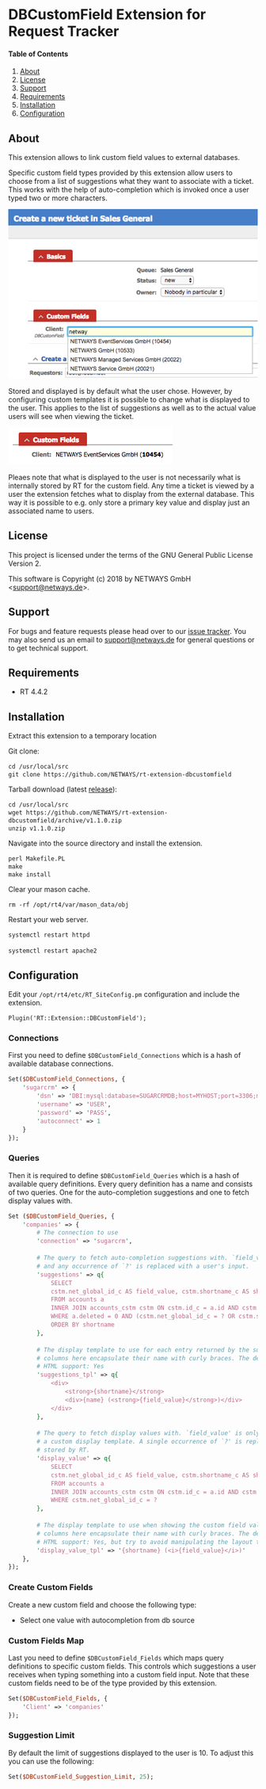 # DBCustomField Extension for Request Tracker

#### Table of Contents

1. [About](#about)
2. [License](#license)
3. [Support](#support)
4. [Requirements](#requirements)
5. [Installation](#installation)
6. [Configuration](#configuration)

## About

This extension allows to link custom field values to external databases.

Specific custom field types provided by this extension allow users to choose from a list of suggestions what they want
to associate with a ticket. This works with the help of auto-completion which is invoked once a user typed two or more
characters.

![Create ticket DBCF livesearch](doc/dbcustomfield-create-ticket-livesearch.png)

Stored and displayed is by default what the user chose. However, by configuring custom templates it is possible to
change what is displayed to the user. This applies to the list of suggestions as well as to the actual value users
will see when viewing the ticket.

![View ticket DBCF](doc/dbcustomfield-view-ticket.png)

Pleaes note that what is displayed to the user is not necessarily what is internally stored by RT for the custom field.
Any time a ticket is viewed by a user the extension fetches what to display from the external database. This way it is
possible to e.g. only store a primary key value and display just an associated name to users.

## License

This project is licensed under the terms of the GNU General Public License Version 2.

This software is Copyright (c) 2018 by NETWAYS GmbH <[support@netways.de](mailto:support@netways.de)>.

## Support

For bugs and feature requests please head over to our [issue tracker](https://github.com/NETWAYS/rt-extension-dbcustomfield/issues).
You may also send us an email to [support@netways.de](mailto:support@netways.de) for general questions or to get technical support.

## Requirements

- RT 4.4.2

## Installation

Extract this extension to a temporary location

Git clone:

```
cd /usr/local/src
git clone https://github.com/NETWAYS/rt-extension-dbcustomfield
```

Tarball download (latest [release](https://github.com/NETWAYS/rt-extension-dbcustomfield/releases/latest)):

```
cd /usr/local/src
wget https://github.com/NETWAYS/rt-extension-dbcustomfield/archive/v1.1.0.zip
unzip v1.1.0.zip
```

Navigate into the source directory and install the extension.

```
perl Makefile.PL
make
make install
```

Clear your mason cache.

```
rm -rf /opt/rt4/var/mason_data/obj
```

Restart your web server.

```
systemctl restart httpd

systemctl restart apache2
```

## Configuration

Edit your `/opt/rt4/etc/RT_SiteConfig.pm` configuration and include the extension.

```
Plugin('RT::Extension::DBCustomField');
```

### Connections

First you need to define `$DBCustomField_Connections` which is a hash of available database connections.

```perl
Set($DBCustomField_Connections, {
    'sugarcrm' => {
        'dsn' => 'DBI:mysql:database=SUGARCRMDB;host=MYHOST;port=3306;mysql_enable_utf8=1',
        'username' => 'USER',
        'password' => 'PASS',
        'autoconnect' => 1
    }
});
```

### Queries

Then it is required to define `$DBCustomField_Queries` which is a hash of available query definitions.
Every query definition has a name and consists of two queries. One for the auto-completion suggestions
and one to fetch display values with.

```perl
Set ($DBCustomField_Queries, {
    'companies' => {
        # The connection to use
        'connection' => 'sugarcrm',

        # The query to fetch auto-completion suggestions with. `field_value' is mandatory
        # and any occurrence of `?' is replaced with a user's input.
        'suggestions' => q{
            SELECT
            cstm.net_global_id_c AS field_value, cstm.shortname_c AS shortname, a.name
            FROM accounts a
            INNER JOIN accounts_cstm cstm ON cstm.id_c = a.id AND cstm.net_global_id_c
            WHERE a.deleted = 0 AND (cstm.net_global_id_c = ? OR cstm.shortname_c LIKE ? OR a.name LIKE ?)
            ORDER BY shortname
        },

        # The display template to use for each entry returned by the suggestions query. To reference specific
        # columns here encapsulate their name with curly braces. The default is just `{field_value}'
        # HTML support: Yes
        'suggestions_tpl' => q{
            <div>
                <strong>{shortname}</strong>
                <div>{name} (<strong>{field_value}</strong>)</div>
            </div>
        },

        # The query to fetch display values with. `field_value' is only required when not defining
        # a custom display template. A single occurrence of `?' is replaced with the value internally
        # stored by RT.
        'display_value' => q{
            SELECT
            cstm.net_global_id_c AS field_value, cstm.shortname_c AS shortname
            FROM accounts a
            INNER JOIN accounts_cstm cstm ON cstm.id_c = a.id AND cstm.net_global_id_c
            WHERE cstm.net_global_id_c = ?
        },

        # The display template to use when showing the custom field value to users. To reference specific
        # columns here encapsulate their name with curly braces. The default is just `{field_value}'.
        # HTML support: Yes, but try to avoid manipulating the layout too much (e.g. with block elements)
        'display_value_tpl' => '{shortname} (<i>{field_value}</i>)'
    },
});
```

### Create Custom Fields

Create a new custom field and choose the following type:

- Select one value with autocompletion from db source

### Custom Fields Map

Last you need to define `$DBCustomField_Fields` which maps query definitions to specific custom fields.
This controls which suggestions a user receives when typing something into a custom field input.
Note that these custom fields need to be of the type provided by this extension.

```perl
Set($DBCustomField_Fields, {
    'Client' => 'companies'
});
```

### Suggestion Limit

By default the limit of suggestions displayed to the user is 10. To adjust this you can use the following:

```perl
Set($DBCustomField_Suggestion_Limit, 25);
```
